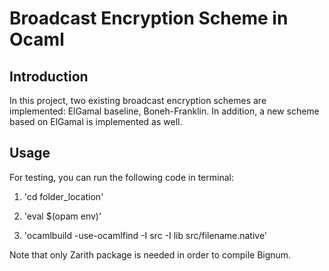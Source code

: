 # Broadcast Encryption Scheme in Ocaml

## Introduction

In this project, two existing broadcast encryption schemes are implemented: ElGamal baseline, Boneh-Franklin. In addition, a new scheme based on ElGamal is implemented as well.

## Usage


For testing, you can run the following code in terminal:

1. 'cd folder_location'

2. 'eval $(opam env)'

3. 'ocamlbuild -use-ocamlfind -I src -I lib src/filename.native'

Note that only Zarith package is needed in order to compile Bignum.
